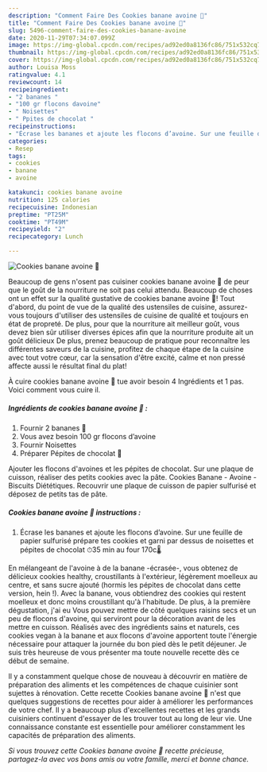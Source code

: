 ```yaml
---
description: "Comment Faire Des Cookies banane avoine 🍌"
title: "Comment Faire Des Cookies banane avoine 🍌"
slug: 5496-comment-faire-des-cookies-banane-avoine
date: 2020-11-29T07:34:07.099Z
image: https://img-global.cpcdn.com/recipes/ad92ed0a8136fc86/751x532cq70/cookies-banane-avoine-🍌-photo-principale-de-la-recette.jpg
thumbnail: https://img-global.cpcdn.com/recipes/ad92ed0a8136fc86/751x532cq70/cookies-banane-avoine-🍌-photo-principale-de-la-recette.jpg
cover: https://img-global.cpcdn.com/recipes/ad92ed0a8136fc86/751x532cq70/cookies-banane-avoine-🍌-photo-principale-de-la-recette.jpg
author: Louisa Moss
ratingvalue: 4.1
reviewcount: 14
recipeingredient:
- "2 bananes "
- "100 gr flocons davoine"
- " Noisettes"
- " Ppites de chocolat "
recipeinstructions:
- "Écrase les bananes et ajoute les flocons d’avoine. Sur une feuille de papier sulfurisé prépare tes cookies et garni par dessus de noisettes et pépites de chocolat ⏱35 min au four 170c🌡"
categories:
- Resep
tags:
- cookies
- banane
- avoine

katakunci: cookies banane avoine 
nutrition: 125 calories
recipecuisine: Indonesian
preptime: "PT25M"
cooktime: "PT49M"
recipeyield: "2"
recipecategory: Lunch

---
```



![Cookies banane avoine 🍌](https://img-global.cpcdn.com/recipes/ad92ed0a8136fc86/751x532cq70/cookies-banane-avoine-🍌-photo-principale-de-la-recette.jpg)

Beaucoup de gens n'osent pas cuisiner cookies banane avoine 🍌 de peur que le goût de la nourriture ne soit pas celui attendu. Beaucoup de choses ont un effet sur la qualité gustative de cookies banane avoine 🍌! Tout d'abord, du point de vue de la qualité des ustensiles de cuisine, assurez-vous toujours d'utiliser des ustensiles de cuisine de qualité et toujours en état de propreté. De plus, pour que la nourriture ait meilleur goût, vous devez bien sûr utiliser diverses épices afin que la nourriture produite ait un goût délicieux De plus, prenez beaucoup de pratique pour reconnaître les différentes saveurs de la cuisine, profitez de chaque étape de la cuisine avec tout votre cœur, car la sensation d'être excité, calme et non pressé affecte aussi le résultat final du plat!

<!--inarticleads1-->

À cuire cookies banane avoine 🍌 tue avoir besoin 4 Ingrédients et 1 pas. Voici comment vous cuire il.

##### Ingrédients de cookies banane avoine 🍌 :

1. Fournir 2 bananes 🍌
1. Vous avez besoin 100 gr flocons d’avoine
1. Fournir  Noisettes
1. Préparer  Pépites de chocolat 🍫


Ajouter les flocons d&#39;avoines et les pépites de chocolat. Sur une plaque de cuisson, réaliser des petits cookies avec la pâte. Cookies Banane - Avoine - Biscuits Diététiques. Recouvrir une plaque de cuisson de papier sulfurisé et déposez de petits tas de pâte. 

<!--inarticleads2-->

##### Cookies banane avoine 🍌 instructions :

1. Écrase les bananes et ajoute les flocons d’avoine. Sur une feuille de papier sulfurisé prépare tes cookies et garni par dessus de noisettes et pépites de chocolat ⏱35 min au four 170c🌡


En mélangeant de l&#39;avoine à de la banane -écrasée-, vous obtenez de délicieux cookies healthy, croustillants à l&#39;extérieur, légèrement moelleux au centre, et sans sucre ajouté (hormis les pépites de chocolat dans cette version, hein !). Avec la banane, vous obtiendrez des cookies qui restent moelleux et donc moins croustillant qu&#39;à l&#39;habitude. De plus, à la première dégustation, j&#39;ai eu Vous pouvez mettre de côté quelques raisins secs et un peu de flocons d&#39;avoine, qui serviront pour la décoration avant de les mettre en cuisson. Réalisés avec des ingrédients sains et naturels, ces cookies vegan à la banane et aux flocons d&#39;avoine apportent toute l&#39;énergie nécessaire pour attaquer la journée du bon pied dès le petit déjeuner. Je suis très heureuse de vous présenter ma toute nouvelle recette dès ce début de semaine. 

<!--inarticleads1-->

<p>
Il y a constamment quelque chose de nouveau à découvrir en matière de préparation des aliments et les compétences de chaque cuisinier sont sujettes à rénovation. Cette recette Cookies banane avoine 🍌 n'est que quelques suggestions de recettes pour aider à améliorer les performances de votre chef. Il y a beaucoup plus d'excellentes recettes et les grands cuisiniers continuent d'essayer de les trouver tout au long de leur vie. Une connaissance constante est essentielle pour améliorer constamment les capacités de préparation des aliments.
</p>

<p>
<i>Si vous trouvez cette Cookies banane avoine 🍌 recette précieuse, partagez-la avec vos bons amis ou votre famille, merci et bonne chance.</i>
</p>
